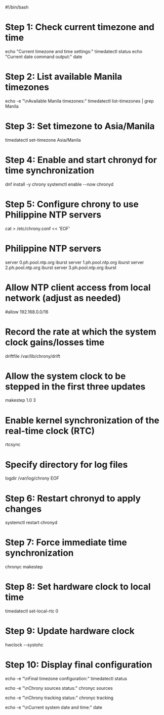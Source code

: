 

#!/bin/bash

# Step 1: Check current timezone and time
echo "Current timezone and time settings:"
timedatectl status
echo "Current date command output:"
date

# Step 2: List available Manila timezones
echo -e "\nAvailable Manila timezones:"
timedatectl list-timezones | grep Manila

# Step 3: Set timezone to Asia/Manila
timedatectl set-timezone Asia/Manila

# Step 4: Enable and start chronyd for time synchronization
dnf install -y chrony
systemctl enable --now chronyd

# Step 5: Configure chrony to use Philippine NTP servers
cat > /etc/chrony.conf << 'EOF'
# Philippine NTP servers
server 0.ph.pool.ntp.org iburst
server 1.ph.pool.ntp.org iburst
server 2.ph.pool.ntp.org iburst
server 3.ph.pool.ntp.org iburst

# Allow NTP client access from local network (adjust as needed)
#allow 192.168.0.0/16

# Record the rate at which the system clock gains/losses time
driftfile /var/lib/chrony/drift

# Allow the system clock to be stepped in the first three updates
makestep 1.0 3

# Enable kernel synchronization of the real-time clock (RTC)
rtcsync

# Specify directory for log files
logdir /var/log/chrony
EOF

# Step 6: Restart chronyd to apply changes
systemctl restart chronyd

# Step 7: Force immediate time synchronization
chronyc makestep

# Step 8: Set hardware clock to local time
timedatectl set-local-rtc 0

# Step 9: Update hardware clock
hwclock --systohc

# Step 10: Display final configuration
echo -e "\nFinal timezone configuration:"
timedatectl status

echo -e "\nChrony sources status:"
chronyc sources

echo -e "\nChrony tracking status:"
chronyc tracking

echo -e "\nCurrent system date and time:"
date